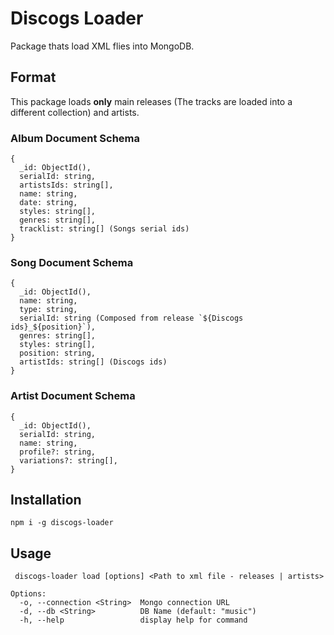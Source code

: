 # Discogs Loader

Package thats load XML flies into MongoDB.

## Format

This package loads **only** main releases (The tracks are loaded into a different collection) and artists.


### Album Document Schema
```
{
  _id: ObjectId(),  
  serialId: string,
  artistsIds: string[],
  name: string,
  date: string,
  styles: string[],
  genres: string[],
  tracklist: string[] (Songs serial ids)
}
```

### Song Document Schema 

```
{
  _id: ObjectId(),
  name: string,
  type: string,
  serialId: string (Composed from release `${Discogs ids}_${position}`),
  genres: string[],
  styles: string[],
  position: string,
  artistIds: string[] (Discogs ids)
}

```

### Artist Document Schema 

```
{
  _id: ObjectId(),
  serialId: string,
  name: string,
  profile?: string,
  variations?: string[],
}
```

## Installation

```
npm i -g discogs-loader
```

## Usage 

```
 discogs-loader load [options] <Path to xml file - releases | artists>

Options:
  -o, --connection <String>  Mongo connection URL
  -d, --db <String>          DB Name (default: "music")
  -h, --help                 display help for command
  ```